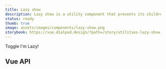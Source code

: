 ```yaml
---
title: Lazy show
description: Lazy show is a utility component that prevents its children from being rendered until the first time it is shown.
status: ready
thumb: true
image: assets/images/components/lazy-show.png
storybook: https://vue.dialpad.design/?path=/story/utilities-lazy-show--default
---
```


<code-well-header>
  <dt-button @click="isShown = !isShown">
    Toggle
  </dt-button>
  <dt-lazy-show
    transition="fade"
    :show="isShown"
  >
    I'm Lazy!
  </dt-lazy-show>
</code-well-header>

<script>
export default {
  data() {
    return {
      isShown: false,
    }
  },
}
</script>

## Vue API

<component-vue-api component-name="lazyshow" />
